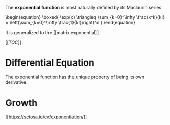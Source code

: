The **exponential function** is most naturally defined by its Maclaurin series.

\begin{equation}
\boxed{
\exp(x) \triangleq \sum_{k=0}^\infty \frac{x^k}{k!} = \left(\sum_{k=0}^\infty \frac{1}{k!}\right)^n
}
\end{equation}

It is generalized to the [[matrix exponential]]

[[_TOC_]]

# Differential Equation

The exponential function has the unique property of being its own derivative.

# Growth



[[https://setosa.io/ev/exponentiation/]]